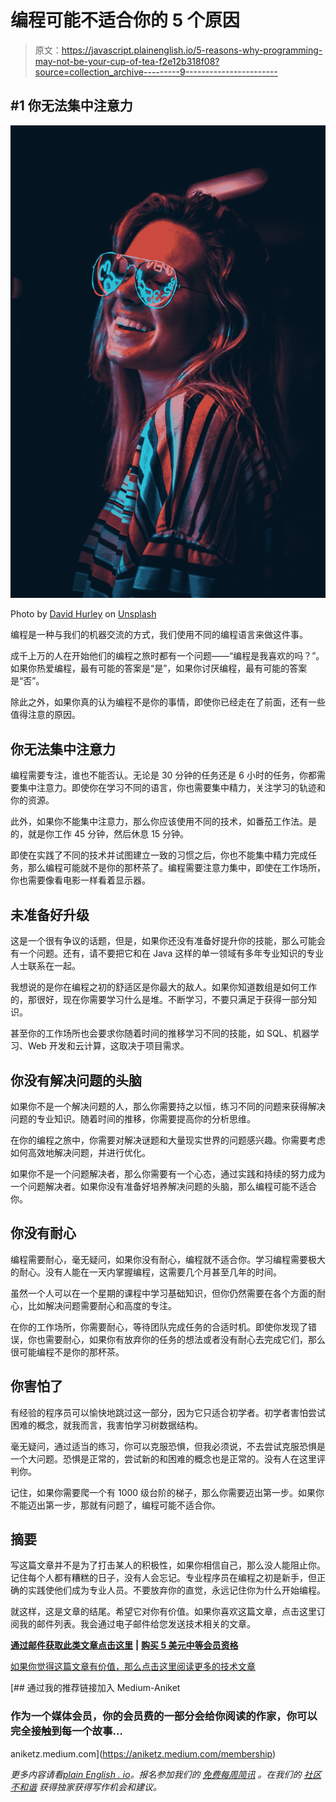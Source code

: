 # 编程可能不适合你的 5 个原因

> 原文：<https://javascript.plainenglish.io/5-reasons-why-programming-may-not-be-your-cup-of-tea-f2e12b318f08?source=collection_archive---------9----------------------->

## #1 你无法集中注意力

![](img/2050ea67d656b84807b5783fdf501d89.png)

Photo by [David Hurley](https://unsplash.com/@davidhurley?utm_source=medium&utm_medium=referral) on [Unsplash](https://unsplash.com?utm_source=medium&utm_medium=referral)

编程是一种与我们的机器交流的方式，我们使用不同的编程语言来做这件事。

成千上万的人在开始他们的编程之旅时都有一个问题——“编程是我喜欢的吗？”。如果你热爱编程，最有可能的答案是“是”，如果你讨厌编程，最有可能的答案是“否”。

除此之外，如果你真的认为编程不是你的事情，即使你已经走在了前面，还有一些值得注意的原因。

## 你无法集中注意力

编程需要专注，谁也不能否认。无论是 30 分钟的任务还是 6 小时的任务，你都需要集中注意力。即使你在学习不同的语言，你也需要集中精力，关注学习的轨迹和你的资源。

此外，如果你不能集中注意力，那么你应该使用不同的技术，如番茄工作法。是的，就是你工作 45 分钟，然后休息 15 分钟。

即使在实践了不同的技术并试图建立一致的习惯之后，你也不能集中精力完成任务，那么编程可能就不是你的那杯茶了。编程需要注意力集中，即使在工作场所，你也需要像看电影一样看着显示器。

## 未准备好升级

这是一个很有争议的话题，但是，如果你还没有准备好提升你的技能，那么可能会有一个问题。还有，请不要把它和在 Java 这样的单一领域有多年专业知识的专业人士联系在一起。

我想说的是你在编程之初的舒适区是你最大的敌人。如果你知道数组是如何工作的，那很好，现在你需要学习什么是堆。不断学习，不要只满足于获得一部分知识。

甚至你的工作场所也会要求你随着时间的推移学习不同的技能，如 SQL、机器学习、Web 开发和云计算，这取决于项目需求。

## 你没有解决问题的头脑

如果你不是一个解决问题的人，那么你需要持之以恒，练习不同的问题来获得解决问题的专业知识。随着时间的推移，你需要提高你的分析思维。

在你的编程之旅中，你需要对解决谜题和大量现实世界的问题感兴趣。你需要考虑如何高效地解决问题，并进行优化。

如果你不是一个问题解决者，那么你需要有一个心态，通过实践和持续的努力成为一个问题解决者。如果你没有准备好培养解决问题的头脑，那么编程可能不适合你。

## 你没有耐心

编程需要耐心，毫无疑问，如果你没有耐心，编程就不适合你。学习编程需要极大的耐心。没有人能在一天内掌握编程，这需要几个月甚至几年的时间。

虽然一个人可以在一个星期的课程中学习基础知识，但你仍然需要在各个方面的耐心，比如解决问题需要耐心和高度的专注。

在你的工作场所，你需要耐心，等待团队完成任务的合适时机。即使你发现了错误，你也需要耐心，如果你有放弃你的任务的想法或者没有耐心去完成它们，那么很可能编程不是你的那杯茶。

## 你害怕了

有经验的程序员可以愉快地跳过这一部分，因为它只适合初学者。初学者害怕尝试困难的概念，就我而言，我害怕学习树数据结构。

毫无疑问，通过适当的练习，你可以克服恐惧，但我必须说，不去尝试克服恐惧是一个大问题。恐惧是正常的，尝试新的和困难的概念也是正常的。没有人在这里评判你。

记住，如果你需要爬一个有 1000 级台阶的梯子，那么你需要迈出第一步。如果你不能迈出第一步，那就有问题了，编程可能不适合你。

## 摘要

写这篇文章并不是为了打击某人的积极性，如果你相信自己，那么没人能阻止你。记住每个人都有糟糕的日子，没有人会忘记。专业程序员在编程之初是新手，但正确的实践使他们成为专业人员。不要放弃你的直觉，永远记住你为什么开始编程。

就这样，这是文章的结尾。希望它对你有价值。如果你喜欢这篇文章，点击这里订阅我的邮件列表。我会通过电子邮件给您发送技术相关的文章。

[**通过邮件获取此类文章点击这里**](https://aniketz.medium.com/subscribe) **|** [**购买 5 美元中等会员资格**](https://aniketz.medium.com/membership)

[如果你觉得这篇文章有价值，那么点击这里阅读更多的技术文章](https://aniketz.medium.com/)

[](https://aniketz.medium.com/membership) [## 通过我的推荐链接加入 Medium-Aniket

### 作为一个媒体会员，你的会员费的一部分会给你阅读的作家，你可以完全接触到每一个故事…

aniketz.medium.com](https://aniketz.medium.com/membership) 

*更多内容请看*[*plain English . io*](http://plainenglish.io/)*。报名参加我们的* [*免费每周简讯*](http://newsletter.plainenglish.io/) *。在我们的* [*社区不和谐*](https://discord.gg/GtDtUAvyhW) *获得独家获得写作机会和建议。*